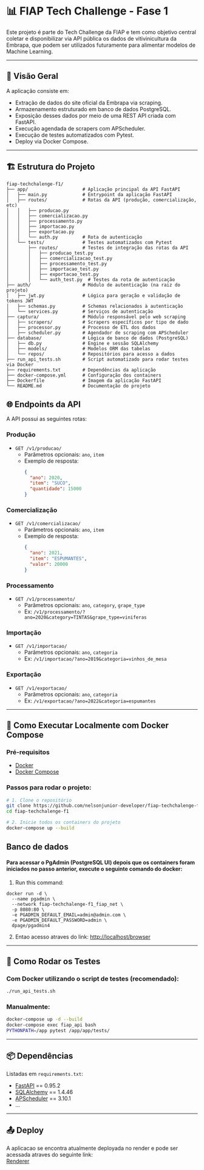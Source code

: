 # 📊 FIAP Tech Challenge - Fase 1

Este projeto é parte do Tech Challenge da FIAP e tem como objetivo central coletar e disponibilizar via API pública os dados de vitivinicultura da Embrapa, que podem ser utilizados futuramente para alimentar modelos de Machine Learning.

---

## 🚀 Visão Geral

A aplicação consiste em:

- Extração de dados do site oficial da Embrapa via scraping.
- Armazenamento estruturado em banco de dados PostgreSQL.
- Exposição desses dados por meio de uma REST API criada com FastAPI.
- Execução agendada de scrapers com APScheduler.
- Execução de testes automatizados com Pytest.
- Deploy via Docker Compose.

---

## 🏗️ Estrutura do Projeto
```
fiap-techchalenge-f1/
├── app/                    # Aplicação principal da API FastAPI
│   ├── main.py             # Entrypoint da aplicação FastAPI
│   ├── routes/             # Rotas da API (produção, comercialização, etc)
│   │   ├── producao.py
│   │   ├── comercializacao.py
│   │   ├── processamento.py
│   │   ├── importacao.py
│   │   ├── exportacao.py
│   │   └── auth.py         # Rota de autenticação
│   └── tests/              # Testes automatizados com Pytest
│       ├── routes/         # Testes de integração das rotas da API
│       │   ├── producao_test.py
│       │   ├── comercializacao_test.py
│       │   ├── processamento_test.py
│       │   ├── importacao_test.py
│       │   ├── exportacao_test.py
│       │   └── auth_test.py  # Testes da rota de autenticação
├── auth/                   # Módulo de autenticação (na raiz do projeto)
│   ├── jwt.py              # Lógica para geração e validação de tokens JWT
│   ├── schemas.py          # Schemas relacionados à autenticação
│   └── services.py         # Serviços de autenticação
├── captura/                # Módulo responsável pelo web scraping
│   ├── scrapers/           # Scrapers específicos por tipo de dado
│   ├── processor.py        # Processo de ETL dos dados
│   ├── scheduler.py        # Agendador de scraping com APScheduler
├── database/               # Lógica de banco de dados (PostgreSQL)
│   ├── db.py               # Engine e sessão SQLAlchemy
│   ├── models/             # Modelos ORM das tabelas
│   └── repos/              # Repositórios para acesso a dados
├── run_api_tests.sh        # Script automatizado para rodar testes via Docker
├── requirements.txt        # Dependências da aplicação
├── docker-compose.yml      # Configuração dos containers
├── Dockerfile              # Imagem da aplicação FastAPI
└── README.md               # Documentação do projeto
```

## 🌐 Endpoints da API

A API possui as seguintes rotas:

### Produção

- `GET /v1/producao/`
  - Parâmetros opcionais: `ano`, `item`
  - Exemplo de resposta:
    ```json
    {
      "ano": 2020,
      "item": "SUCO",
      "quantidade": 15000
    }
    ```

### Comercialização

- `GET /v1/comercializacao/`
  - Parâmetros opcionais: `ano`, `item`
  - Exemplo de resposta:
    ```json
    {
      "ano": 2021,
      "item": "ESPUMANTES",
      "valor": 20000
    }
    ```

### Processamento

- `GET /v1/processamento/`
  - Parâmetros opcionais: `ano`, `category`, `grape_type`
  - Ex: `/v1/processamento/?ano=2020&category=TINTAS&grape_type=viniferas`

### Importação

- `GET /v1/importacao/`
  - Parâmetros opcionais: `ano`, `categoria`
  - Ex: `/v1/importacao/?ano=2019&categoria=vinhos_de_mesa`

### Exportação

- `GET /v1/exportacao/`
  - Parâmetros opcionais: `ano`, `categoria`
  - Ex: `/v1/exportacao/?ano=2022&categoria=espumantes`

---

## 🚀 Como Executar Localmente com Docker Compose

### Pré-requisitos

- [Docker](https://www.docker.com/)
- [Docker Compose](https://docs.docker.com/compose/)

### Passos para rodar o projeto:

```bash
# 1. Clone o repositório
git clone https://github.com/nelsonjunior-developer/fiap-techchalenge-f1.git
cd fiap-techchalenge-f1

# 2. Inicie todos os containers do projeto
docker-compose up --build
```

## Banco de dados
#### Para acessar o PgAdmin (PostgreSQL UI) depois que os containers foram iniciados no passo anterior, execute o seguinte comando do docker:
1. Run this command:
```shell
docker run -d \
  --name pgadmin \
  --network fiap-techchalenge-f1_fiap_net \
  -p 8080:80 \
  -e PGADMIN_DEFAULT_EMAIL=admin@admin.com \
  -e PGADMIN_DEFAULT_PASSWORD=admin \
  dpage/pgadmin4
```
2. Entao acesso atraves do link:
[http://localhost/browser](http://localhost/browser/)

---

## 🧪 Como Rodar os Testes

### Com Docker utilizando o script de testes (recomendado):

```bash
./run_api_tests.sh
```

### Manualmente:

```bash
docker-compose up -d --build
docker-compose exec fiap_api bash
PYTHONPATH=/app pytest /app/app/tests/
```

---

## 📦 Dependências

Listadas em `requirements.txt`:

- [FastAPI](https://fastapi.tiangolo.com/) == 0.95.2
- [SQLAlchemy](https://www.sqlalchemy.org/) == 1.4.46
- [APScheduler](https://apscheduler.readthedocs.io/) == 3.10.1
- ...

---

## 📤 Deploy

A aplicacao se encontra atualmente deployada no render e pode ser acessada atraves do seguinte link:  
[Renderer](https://fiap-techchalenge-f1.onrender.com/docs)



